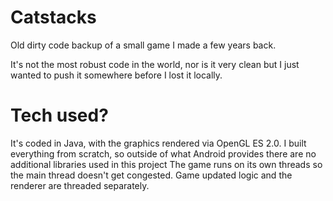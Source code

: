 # Catstacks
Old dirty code backup of a small game I made a few years back.

It's not the most robust code in the world, nor is it very clean but I just wanted to push it somewhere before I lost it locally.

# Tech used?
It's coded in Java, with the graphics rendered via OpenGL ES 2.0.
I built everything from scratch, so outside of what Android provides there are no additional libraries used in this project
The game runs on its own threads so the main thread doesn't get congested. Game updated logic and the renderer are threaded separately.
